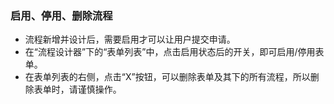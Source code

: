 ### 启用、停用、删除流程

- 流程新增并设计后，需要启用才可以让用户提交申请。
- 在“流程设计器”下的“表单列表”中，点击启用状态后的开关，即可启用/停用表单。
- 在表单列表的右侧，点击“X”按钮，可以删除表单及其下的所有流程，所以删除表单时，请谨慎操作。
